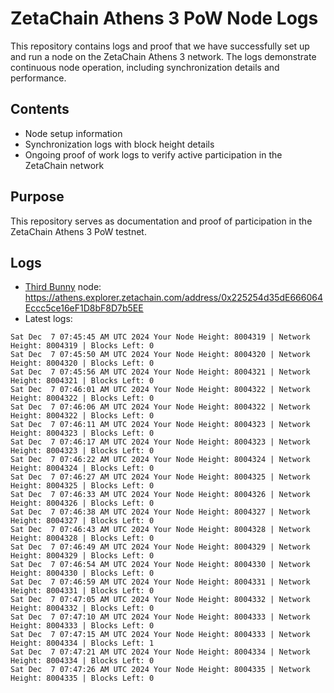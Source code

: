 # ZetaChain Athens 3 PoW Node Logs
This repository contains logs and proof that we have successfully set up and run a node on the ZetaChain Athens 3 network. The logs demonstrate continuous node operation, including synchronization details and performance.

## Contents
- Node setup information
- Synchronization logs with block height details
- Ongoing proof of work logs to verify active participation in the ZetaChain network

## Purpose
This repository serves as documentation and proof of participation in the ZetaChain Athens 3 PoW testnet.

## Logs

- [Third Bunny](https://thirdbunny.xyz/) node: https://athens.explorer.zetachain.com/address/0x225254d35dE666064Eccc5ce16eF1D8bF8D7b5EE
- Latest logs:
```
Sat Dec  7 07:45:45 AM UTC 2024 Your Node Height: 8004319 | Network Height: 8004319 | Blocks Left: 0
Sat Dec  7 07:45:50 AM UTC 2024 Your Node Height: 8004320 | Network Height: 8004320 | Blocks Left: 0
Sat Dec  7 07:45:56 AM UTC 2024 Your Node Height: 8004321 | Network Height: 8004321 | Blocks Left: 0
Sat Dec  7 07:46:01 AM UTC 2024 Your Node Height: 8004322 | Network Height: 8004322 | Blocks Left: 0
Sat Dec  7 07:46:06 AM UTC 2024 Your Node Height: 8004322 | Network Height: 8004322 | Blocks Left: 0
Sat Dec  7 07:46:11 AM UTC 2024 Your Node Height: 8004323 | Network Height: 8004323 | Blocks Left: 0
Sat Dec  7 07:46:17 AM UTC 2024 Your Node Height: 8004323 | Network Height: 8004323 | Blocks Left: 0
Sat Dec  7 07:46:22 AM UTC 2024 Your Node Height: 8004324 | Network Height: 8004324 | Blocks Left: 0
Sat Dec  7 07:46:27 AM UTC 2024 Your Node Height: 8004325 | Network Height: 8004325 | Blocks Left: 0
Sat Dec  7 07:46:33 AM UTC 2024 Your Node Height: 8004326 | Network Height: 8004326 | Blocks Left: 0
Sat Dec  7 07:46:38 AM UTC 2024 Your Node Height: 8004327 | Network Height: 8004327 | Blocks Left: 0
Sat Dec  7 07:46:43 AM UTC 2024 Your Node Height: 8004328 | Network Height: 8004328 | Blocks Left: 0
Sat Dec  7 07:46:49 AM UTC 2024 Your Node Height: 8004329 | Network Height: 8004329 | Blocks Left: 0
Sat Dec  7 07:46:54 AM UTC 2024 Your Node Height: 8004330 | Network Height: 8004330 | Blocks Left: 0
Sat Dec  7 07:46:59 AM UTC 2024 Your Node Height: 8004331 | Network Height: 8004331 | Blocks Left: 0
Sat Dec  7 07:47:05 AM UTC 2024 Your Node Height: 8004332 | Network Height: 8004332 | Blocks Left: 0
Sat Dec  7 07:47:10 AM UTC 2024 Your Node Height: 8004333 | Network Height: 8004333 | Blocks Left: 0
Sat Dec  7 07:47:15 AM UTC 2024 Your Node Height: 8004333 | Network Height: 8004334 | Blocks Left: 1
Sat Dec  7 07:47:21 AM UTC 2024 Your Node Height: 8004334 | Network Height: 8004334 | Blocks Left: 0
Sat Dec  7 07:47:26 AM UTC 2024 Your Node Height: 8004335 | Network Height: 8004335 | Blocks Left: 0
```
